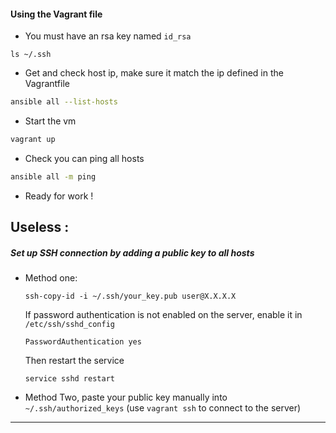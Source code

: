 #### Using the Vagrant file

- You must have an rsa key named `id_rsa`
```
ls ~/.ssh
```
- Get and check host ip, make sure it match the ip defined in the Vagrantfile
```sh
ansible all --list-hosts
```
- Start the vm
```sh
vagrant up
```
- Check you can ping all hosts
```sh
ansible all -m ping
```
- Ready for work !

## Useless :
##### Set up SSH connection by adding a public key to all hosts
- Method one:
    ```shell
    ssh-copy-id -i ~/.ssh/your_key.pub user@X.X.X.X
    ```
    If password authentication is not enabled on the server, enable it in ` /etc/ssh/sshd_config` 
    ```
    PasswordAuthentication yes
    ```
    Then restart the service
    ```
    service sshd restart
    ```
- Method Two, paste your public key manually into `~/.ssh/authorized_keys` (use `vagrant ssh` to connect to the server)
---